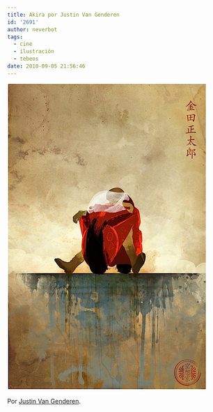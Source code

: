 ```yaml
---
title: Akira por Justin Van Genderen
id: '2691'
author: neverbot
tags:
  - cine
  - ilustración
  - tebeos
date: 2010-09-05 21:56:46
---
```


![201009052155.jpg](./akira-por-justin-van-genderen/201009052155.jpg)

Por [Justin Van Genderen](http://www.2046design.com/Anime.html).